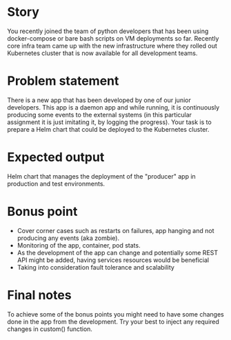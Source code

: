 # Story
You recently joined the team of python developers that has been using docker-compose or bare bash scripts on VM deployments so far. Recently core infra team came up with the new infrastructure where they rolled out Kubernetes cluster that is now available for all development teams.

# Problem statement
There is a new app that has been developed by one of our junior developers. This app is a daemon app and while running, it is continuously producing some events to the external systems (in this particular assignment it is just imitating it, by logging the progress).
Your task is to prepare a Helm chart that could be deployed to the Kubernetes cluster.

# Expected output
Helm chart that manages the deployment of the "producer" app in production and test environments.

# Bonus point
- Cover corner cases such as restarts on failures, app hanging and not producing any events (aka zombie).
- Monitoring of the app, container, pod stats.
- As the development of the app can change and potentially some REST API might be added, having services resources would be beneficial
- Taking into consideration fault tolerance and scalability

# Final notes
To achieve some of the bonus points you might need to have some changes done in the app from the development. Try your best to inject any required changes in custom() function.